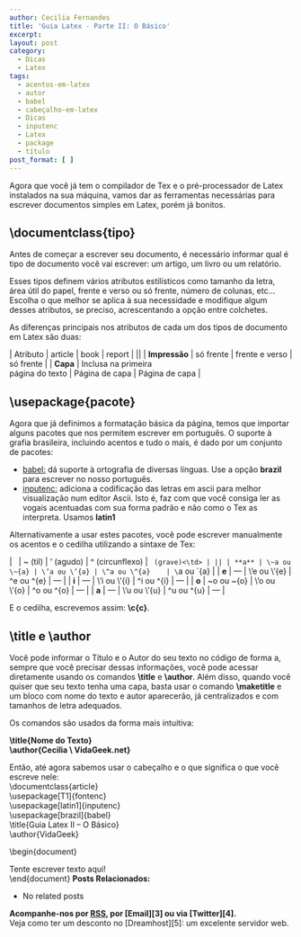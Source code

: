 ```yaml
---
author: Cecilia Fernandes
title: 'Guia Latex - Parte II: O Básico'
excerpt:
layout: post
category:
  - Dicas
  - Latex
tags:
  - acentos-em-latex
  - autor
  - babel
  - cabeçalho-em-latex
  - Dicas
  - inputenc
  - Latex
  - package
  - título
post_format: [ ]
---
```

Agora que você já tem o compilador de Tex e o pré-processador de Latex instalados na sua máquina, vamos dar as ferramentas necessárias para escrever documentos simples em Latex, porém já bonitos.

## \documentclass{tipo}

Antes de começar a escrever seu documento, é necessário informar qual é tipo de documento você vai escrever: um artigo, um livro ou um relatório.

Esses tipos definem vários atributos estilísticos como tamanho da letra, área útil do papel, frente e verso ou só frente, número de colunas, etc… Escolha o que melhor se aplica à sua necessidade e modifique algum desses atributos, se preciso, acrescentando a opção entre colchetes.

As diferenças principais nos atributos de cada um dos tipos de documento em Latex são duas:

| Atributo      | article                               | book           | report         |
||
| **Impressão** | só frente                             | frente e verso | só frente      |
| **Capa**      | Inclusa na primeira  
página do texto | Página de capa | Página de capa |

## \usepackage{pacote}

Agora que já definimos a formatação básica da página, temos que importar alguns pacotes que nos permitem escrever em português. O suporte à grafia brasileira, incluindo acentos e tudo o mais, é dado por um conjunto de pacotes:

*   <u>babel:</u> dá suporte à ortografia de diversas línguas. Use a opção **brazil** para escrever no nosso português.
*   <u>inputenc:</u> adiciona a codificação das letras em ascii para melhor visualização num editor Ascii. Isto é, faz com que você consiga ler as vogais acentuadas com sua forma padrão e não como o Tex as interpreta. Usamos **latin1**

Alternativamente a usar estes pacotes, você pode escrever manualmente os acentos e o cedilha utilizando a sintaxe de Tex:

|       | ~ (til)      | ‘ (agudo)    | ^ (circunflexo) | ` (grave)<\td> |
||
| **a** | \~a ou \~{a} | \’a ou \’{a} | \^a ou \^{a}    | \`a ou \`{a}   |
| **e** | —            | \’e ou \’{e} | \^e ou \^{e}    | —              |
| **i** | —            | \’i ou \’{i} | \^i ou \^{i}    | —              |
| **o** | \~o ou \~{o} | \’o ou \’{o} | \^o ou \^{o}    | —              |
| **a** | —            | \’u ou \’{u} | \^u ou \^{u}    | —              |

E o cedilha, escrevemos assim: **\c{c}**.

## \title e \author

Você pode informar o Título e o Autor do seu texto no código de forma a, sempre que você precisar dessas informações, você pode acessar diretamente usando os comandos **\title** e **\author**. Além disso, quando você quiser que seu texto tenha uma capa, basta usar o comando **\maketitle** e um bloco com nome do texto e autor aparecerão, já centralizados e com tamanhos de letra adequados.

Os comandos são usados da forma mais intuitiva:

**\title{Nome do Texto}  
\author{Cecilia \\ VidaGeek.net}**

Então, até agora sabemos usar o cabeçalho e o que significa o que você escreve nele:  
\documentclass{article}  
\usepackage[T1]{fontenc}  
\usepackage[latin1]{inputenc}  
\usepackage[brazil]{babel}  
\title{Guia Latex II – O Básico}  
\author{VidaGeek}

\begin{document}

Tente escrever texto aqui!  
\end{document} 
**Posts Relacionados:** 
*   No related posts









**Acompanhe-nos por [ RSS][2], por [Email][3] ou via [Twitter][4].**  
Veja como ter um desconto no [Dreamhost][5]: um excelente servidor web.

 [1]: https://twitter.com/share
 [2]: http://feeds.feedburner.com/VidaGeek



